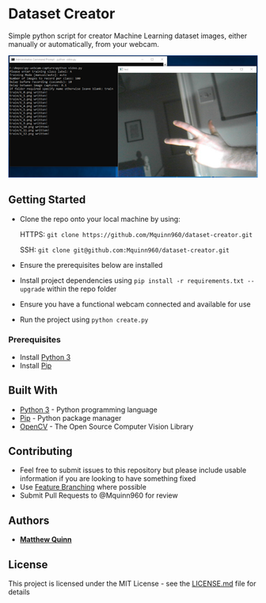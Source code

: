 # Dataset Creator
Simple python script for creator Machine Learning dataset images, either manually or automatically, from your webcam.

![Alt text](/Preview.png?raw=true "Preview")

## Getting Started

* Clone the repo onto your local machine by using:

    HTTPS: ```git clone https://github.com/Mquinn960/dataset-creator.git```
    
    SSH: ```git clone git@github.com:Mquinn960/dataset-creator.git```
   
* Ensure the prerequisites below are installed
* Install project dependencies using ```pip install -r requirements.txt --upgrade``` within the repo folder
* Ensure you have a functional webcam connected and available for use
* Run the project using ```python create.py```

### Prerequisites

* Install [Python 3](https://www.python.org/downloads/)
* Install [Pip](https://pypi.org/project/pip/)

## Built With

* [Python 3](https://www.python.org/downloads/) - Python programming language
* [Pip](https://pypi.org/project/pip/) - Python package manager
* [OpenCV](https://pypi.org/project/opencv-python/) - The Open Source Computer Vision Library 

## Contributing

* Feel free to submit issues to this repository but please include usable information if you are looking to have something fixed
* Use [Feature Branching](https://www.atlassian.com/git/tutorials/comparing-workflows/feature-branch-workflow) where possible
* Submit Pull Requests to @Mquinn960 for review

## Authors

* **[Matthew Quinn](http://mquinn.co.uk)**

## License

This project is licensed under the MIT License - see the [LICENSE.md](LICENSE.md) file for details
